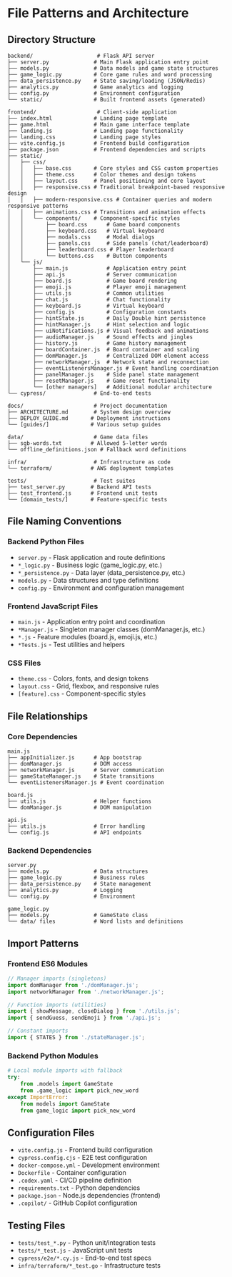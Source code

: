 # File Patterns and Architecture

## Directory Structure

```
backend/                    # Flask API server
├── server.py              # Main Flask application entry point
├── models.py              # Data models and game state structures  
├── game_logic.py          # Core game rules and word processing
├── data_persistence.py    # State saving/loading (JSON/Redis)
├── analytics.py           # Game analytics and logging
├── config.py              # Environment configuration
└── static/                # Built frontend assets (generated)

frontend/                   # Client-side application
├── index.html             # Landing page template
├── game.html              # Main game interface template
├── landing.js             # Landing page functionality
├── landing.css            # Landing page styles
├── vite.config.js         # Frontend build configuration
├── package.json           # Frontend dependencies and scripts
├── static/
│   ├── css/
│   │   ├── base.css       # Core styles and CSS custom properties
│   │   ├── theme.css      # Color themes and design tokens
│   │   ├── layout.css     # Panel positioning and core layout
│   │   ├── responsive.css # Traditional breakpoint-based responsive design
│   │   ├── modern-responsive.css # Container queries and modern responsive patterns
│   │   ├── animations.css # Transitions and animation effects
│   │   └── components/    # Component-specific styles
│   │       ├── board.css      # Game board components
│   │       ├── keyboard.css   # Virtual keyboard
│   │       ├── modals.css     # Modal dialogs
│   │       ├── panels.css     # Side panels (chat/leaderboard)
│   │       ├── leaderboard.css # Player leaderboard
│   │       └── buttons.css    # Button components
│   └── js/
│       ├── main.js            # Application entry point
│       ├── api.js             # Server communication
│       ├── board.js           # Game board rendering
│       ├── emoji.js           # Player emoji management
│       ├── utils.js           # Common utilities
│       ├── chat.js            # Chat functionality
│       ├── keyboard.js        # Virtual keyboard
│       ├── config.js          # Configuration constants
│       ├── hintState.js       # Daily Double hint persistence
│       ├── hintManager.js     # Hint selection and logic
│       ├── uiNotifications.js # Visual feedback and animations
│       ├── audioManager.js    # Sound effects and jingles
│       ├── history.js         # Game history management
│       ├── boardContainer.js  # Board container and scaling
│       ├── domManager.js      # Centralized DOM element access
│       ├── networkManager.js  # Network state and reconnection
│       ├── eventListenersManager.js # Event handling coordination
│       ├── panelManager.js    # Side panel state management
│       ├── resetManager.js    # Game reset functionality
│       └── [other managers]   # Additional modular architecture
└── cypress/               # End-to-end tests

docs/                      # Project documentation
├── ARCHITECTURE.md        # System design overview
├── DEPLOY_GUIDE.md       # Deployment instructions
└── [guides/]             # Various setup guides

data/                      # Game data files
├── sgb-words.txt         # Allowed 5-letter words
└── offline_definitions.json # Fallback word definitions

infra/                     # Infrastructure as code
└── terraform/            # AWS deployment templates

tests/                     # Test suites
├── test_server.py        # Backend API tests
├── test_frontend.js      # Frontend unit tests
└── [domain_tests/]       # Feature-specific tests
```

## File Naming Conventions

### Backend Python Files
- `server.py` - Flask application and route definitions
- `*_logic.py` - Business logic (game_logic.py, etc.)  
- `*_persistence.py` - Data layer (data_persistence.py, etc.)
- `models.py` - Data structures and type definitions
- `config.py` - Environment and configuration management

### Frontend JavaScript Files
- `main.js` - Application entry point and coordination
- `*Manager.js` - Singleton manager classes (domManager.js, etc.)
- `*.js` - Feature modules (board.js, emoji.js, etc.)
- `*Tests.js` - Test utilities and helpers

### CSS Files  
- `theme.css` - Colors, fonts, and design tokens
- `layout.css` - Grid, flexbox, and responsive rules
- `[feature].css` - Component-specific styles

## File Relationships

### Core Dependencies
```
main.js
├── appInitializer.js      # App bootstrap
├── domManager.js          # DOM access
├── networkManager.js      # Server communication  
├── gameStateManager.js    # State transitions
└── eventListenersManager.js # Event coordination

board.js
├── utils.js               # Helper functions
└── domManager.js          # DOM manipulation

api.js
├── utils.js               # Error handling
└── config.js              # API endpoints
```

### Backend Dependencies
```
server.py
├── models.py              # Data structures
├── game_logic.py          # Business rules
├── data_persistence.py    # State management
├── analytics.py           # Logging
└── config.py              # Environment

game_logic.py
├── models.py              # GameState class
└── data/ files            # Word lists and definitions
```

## Import Patterns

### Frontend ES6 Modules
```javascript
// Manager imports (singletons)
import domManager from './domManager.js';
import networkManager from './networkManager.js';

// Function imports (utilities)
import { showMessage, closeDialog } from './utils.js';
import { sendGuess, sendEmoji } from './api.js';

// Constant imports
import { STATES } from './stateManager.js';
```

### Backend Python Modules
```python
# Local module imports with fallback
try:
    from .models import GameState
    from .game_logic import pick_new_word
except ImportError:
    from models import GameState
    from game_logic import pick_new_word
```

## Configuration Files

- `vite.config.js` - Frontend build configuration
- `cypress.config.cjs` - E2E test configuration  
- `docker-compose.yml` - Development environment
- `Dockerfile` - Container configuration
- `.codex.yaml` - CI/CD pipeline definition
- `requirements.txt` - Python dependencies
- `package.json` - Node.js dependencies (frontend)
- `.copilot/` - GitHub Copilot configuration

## Testing Files

- `tests/test_*.py` - Python unit/integration tests
- `tests/*_test.js` - JavaScript unit tests  
- `cypress/e2e/*.cy.js` - End-to-end test specs
- `infra/terraform/*_test.go` - Infrastructure tests